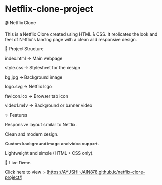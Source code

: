 # Netflix-clone-project
🎬 Netflix Clone

This is a Netflix Clone created using HTML & CSS.
It replicates the look and feel of Netflix's landing page with a clean and responsive design.

📂 Project Structure

index.html → Main webpage

style.css → Stylesheet for the design

bg.jpg → Background image

logo.svg → Netflix logo

favicon.ico → Browser tab icon

video1.m4v → Background or banner video

✨ Features

Responsive layout similar to Netflix.

Clean and modern design.

Custom background image and video support.

Lightweight and simple (HTML + CSS only).

🚀 Live Demo

Click here to view :- (https://AYUSHI-JAIN878.github.io/netflix-clone-project/)
